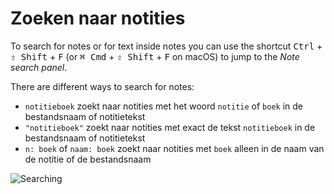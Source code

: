 # Zoeken naar notities

To search for notes or for text inside notes you can use the shortcut <kbd>Ctrl</kbd> + <kbd>⇧ Shift</kbd> + <kbd>F</kbd> (or <kbd>⌘ Cmd</kbd> + <kbd>⇧ Shift</kbd> + <kbd>F</kbd> on macOS) to jump to the *Note search panel*.

There are different ways to search for notes:

- `notitieboek` zoekt naar notities met het woord `notitie` of `boek` in de bestandsnaam of notitietekst
- `"notitieboek"` zoekt naar notities met exact de tekst `notitieboek` in de bestandsnaam of notitietekst
- `n: boek` of `naam: boek` zoekt naar notities met `boek` alleen in de naam van de notitie of de bestandsnaam

![Searching](/img/searching.png)
